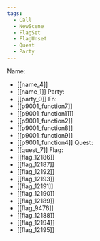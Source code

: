 ```yaml
---
tags:
  - Call
  - NewScene
  - FlagSet
  - FlagUnset
  - Quest
  - Party
---
```

Name:
- [[name_4]]
- [[name_1]]
Party:
- [[party_0]]
Fn:
- [[p9001_function7]]
- [[p9001_function11]]
- [[p9001_function2]]
- [[p9001_function8]]
- [[p9001_function9]]
- [[p9001_function4]]
Quest:
- [[quest_7]]
Flag:
- [[flag_12186]]
- [[flag_12187]]
- [[flag_12192]]
- [[flag_12193]]
- [[flag_12191]]
- [[flag_12190]]
- [[flag_12189]]
- [[flag_9476]]
- [[flag_12188]]
- [[flag_12194]]
- [[flag_12195]]
